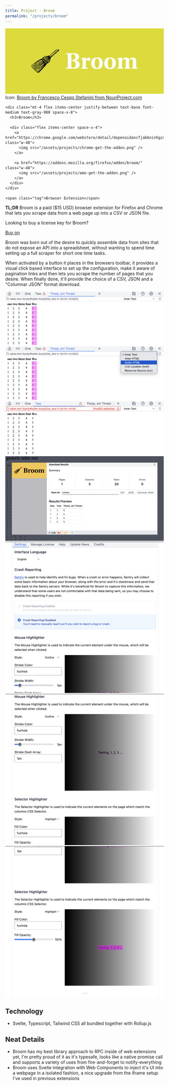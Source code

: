 ```yaml
---
title: Project - Broom
permalink: "/projects/broom"
---
```


<div class="not-prose mb-2">
  <div class="relative group">
    <div class="overflow-hidden bg-gray-100">
      <img src="/assets/projects/broom/cover.png" alt="Broom cover image" class="object-center object-cover">
      <span class="font-mono text-xs text-gray-500 px-2">Icon: <a href="https://thenounproject.com/icon/broom-302960/">Broom by Francesco Cesqo Stefanini from NounProject.com</a></span>
    </div>

    <div class="mt-4 flex items-center justify-between text-base font-medium text-gray-900 space-x-8">
      <h3>Broom</h3>

      <div class="flex items-center space-x-4">
        <a href="https://chrome.google.com/webstore/detail/depenoidancfjabbninhgimioodfgpdm" class="w-48">
          <img src="/assets/projects/chrome-get-the-addon.png" />
        </a>

        <a href="https://addons.mozilla.org/firefox/addon/broom/" class="w-48">
          <img src="/assets/projects/amo-get-the-addon.png" />
        </a>
      </div>
    </div>

    <span class="tag">Browser Extension</span>
  </div>
</div>

**TL;DR** Broom is a paid ($15 USD) browser extension for Firefox and Chrome that lets
you scrape data from a web page up into a CSV or JSON file.

Looking to buy a license key for Broom?
<script src="https://gumroad.com/js/gumroad.js"></script>
<a class="gumroad-button" href="https://slothby.gumroad.com/l/broom">Buy on</a>

Broom was born out of the desire to quickly assemble data from sites that do not
expose an API into a spreadsheet, without wanting to spend time setting up a
full scraper for short one time tasks.

When activated by a button it places in the browsers toolbar, it provides a
visual click based interface to set up the configuration, make it aware of
pagination links and then lets you scrape the number of pages that you desire.
When finally done, it'll provide the choice of a CSV, JSON and a "Columnar
JSON" format download.

<!--## Screenshots-->
![](/assets/projects/broom/toolbar.png)
![](/assets/projects/broom/toolbar-granularity.png)
![](/assets/projects/broom/toolbar-error.png)
![](/assets/projects/broom/saving.png)
![](/assets/projects/broom/settings-1.png)
![](/assets/projects/broom/settings-2.png)
![](/assets/projects/broom/settings-3.png)

## Technology
- Svelte, Typescript, Tailwind CSS all bundled together with Rollup.js

## Neat Details
- Broom has my best library approach to RPC inside of web extensions yet, I'm
  pretty proud of it as it's typesafe, looks like a native promise call and
  supports a variety of uses from fire-and-forget to notify-everything
- Broom uses Svelte integration with Web Components to inject it's UI into a
  webpage in a isolated fashion, a nice upgrade from the iframe setup
  I've used in previous extensions
